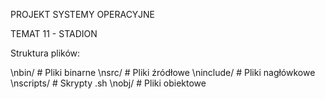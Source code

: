 PROJEKT SYSTEMY OPERACYJNE

TEMAT 11 - STADION

Struktura plików:

\nbin/ # Pliki binarne
\nsrc/ # Pliki źródłowe
\ninclude/ # Pliki nagłówkowe
\nscripts/ # Skrypty .sh
\nobj/ # Pliki obiektowe
